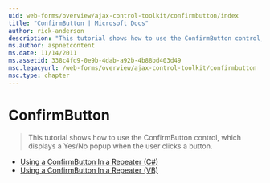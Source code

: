 ```yaml
---
uid: web-forms/overview/ajax-control-toolkit/confirmbutton/index
title: "ConfirmButton | Microsoft Docs"
author: rick-anderson
description: "This tutorial shows how to use the ConfirmButton control, which displays a Yes/No popup when the user clicks a button."
ms.author: aspnetcontent
ms.date: 11/14/2011
ms.assetid: 338c4fd9-0e9b-4dab-a92b-4b88bd403d49
msc.legacyurl: /web-forms/overview/ajax-control-toolkit/confirmbutton
msc.type: chapter
---
```

ConfirmButton
====================
> This tutorial shows how to use the ConfirmButton control, which displays a Yes/No popup when the user clicks a button.


- [Using a ConfirmButton In a Repeater (C#)](using-a-confirmbutton-in-a-repeater-cs.md)
- [Using a ConfirmButton In a Repeater (VB)](using-a-confirmbutton-in-a-repeater-vb.md)
